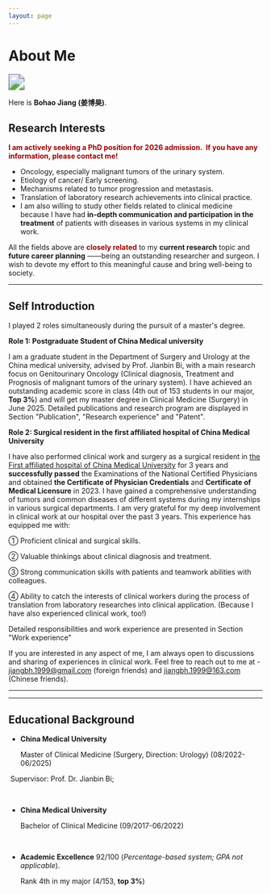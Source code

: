 ```yaml
---
layout: page
---
```


# About Me

<img src="https://nelsonjiang1999.github.io//Bohao Jiang.jpg" class="floatpic" style="zoom: 200%;" >

Here is **Bohao Jiang (姜博昊)**. <br>



## Research Interests

**<font color="#990000">I am actively seeking a PhD position for 2026 admission.  If you have any information, please contact me!</font>**<br>

- Oncology, especially malignant tumors of the urinary system. <br>
- Etiology of cancer/ Early screening.<br>
- Mechanisms related to tumor progression and metastasis.<br>
- Translation of laboratory research achievements into clinical practice.<br>
- I am also willing to study other fields related to clinical medicine because I have had **in-depth communication and participation in the treatment** of patients with diseases in various systems in my clinical work.<br>

All the fields above are **<font color="#990000">closely related</font>** to my **current research** topic and **future career planning** ——being an outstanding researcher and surgeon.  I wish to devote my effort to this meaningful cause and bring well-being to society.<br>

---



## Self Introduction

I played 2 roles simultaneously during the pursuit of a master's degree.<br>

**Role 1: Postgraduate Student of China Medical university** <br>

I am a graduate student in the Department of Surgery and Urology at the China medical university, advised by Prof. Jianbin Bi, with a main research focus on Genitourinary Oncology (Clinical diagnosis, Treatment and Prognosis of malignant tumors of the urinary system). I have achieved an outstanding academic score in class (4th out of 153 students in our major, **Top 3%**) and will get my master degree in Clinical Medicine (Surgery) in June 2025.  Detailed publications and research program are displayed in Section "Publication", "Research experience" and "Patent".<br>

**Role 2: Surgical resident in the first affiliated hospital of China Medical University**<br>

I have also performed clinical work and surgery as a surgical resident in [the First affiliated hospital of China Medical University](https://www.cmu1h.com/home) for 3 years and **successfully passed** the Examinations of the National Certified Physicians and obtained **the Certificate of Physician Credentials** and **Certificate of Medical Licensure** in 2023. I have gained a comprehensive understanding of tumors and common diseases of different systems during my internships in various surgical departments.  I am very grateful for my deep involvement in clinical work at our hospital over the past 3 years. This experience has equipped me with: <br>

① Proficient clinical and surgical skills.<br>

② Valuable thinkings about clinical diagnosis and treatment.<br>

③ Strong communication skills with patients and teamwork abilities with colleagues.<br>

④ Ability to catch the interests of clinical workers during the process of translation from laboratory researches into clinical application. (Because I have also experienced clinical work, too!)<br>

Detailed responsibilities and work experience are presented in Section "Work experience"<br>

If you are interested in any aspect of me, I am always open to discussions and sharing of experiences in clinical work. Feel free to reach out to me at - jiangbh.1999@gmail.com (foreign friends) and jiangbh.1999@163.com (Chinese friends).

---





---

## Educational Background

- **China Medical University** <br>

  Master of Clinical Medicine (Surgery, Direction: Urology) (08/2022-06/2025)<br>

​        Supervisor: Prof. Dr. Jianbin Bi;  <br>

​          <br>

- **China Medical University**  <br>

  Bachelor of Clinical Medicine  (09/2017-06/2022)<br>
  
  <br>
  
- **Academic Excellence** 92/100 (*Percentage-based system; GPA not applicable*).  <br>

  Rank 4th in my major (4/153, **top 3%**)<br>
  
  
  
  



